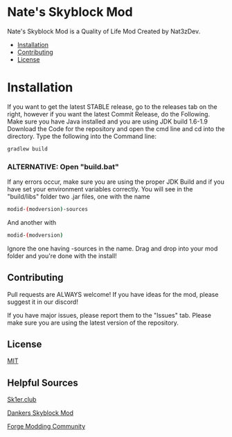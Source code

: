 # Nate's Skyblock Mod
Nate's Skyblock Mod is a Quality of Life Mod Created by Nat3zDev.

* [Installation](#Installation)
* [Contributing](#Contributing)
* [License](#license)

# Installation
If you want to get the latest STABLE release, go to the releases tab on the right, however if you want the latest Commit Release, do the Following.
Make sure you have Java installed and you are using JDK build 1.6-1.9
Download the Code for the repository and open the cmd line and cd into the directory.
Type the following into the Command line:
```bash
gradlew build
```
### ALTERNATIVE: Open "build.bat"

If any errors occur, make sure you are using the proper JDK Build and if you have set your environment variables correctly.
You will see in the "build/libs" folder two .jar files, one with the name
```bash
modid-(modversion)-sources
```
And another with
```bash
modid-(modversion)
```
Ignore the one having -sources in the name.
Drag and drop into your mod folder and you're done with the install!

## Contributing
Pull requests are ALWAYS welcome! If you have ideas for the mod, please suggest it in our discord!

If you have major issues, please report them to the "Issues" tab.
Please make sure you are using the latest version of the repository.

## License
[MIT](https://choosealicense.com/licenses/mit/)

## Helpful Sources
[Sk1er.club](https://sk1er.club/discord)

[Dankers Skyblock Mod](https://discord.gg/mxA7sSX9q3)

[Forge Modding Community](https://discord.gg/UvedJ9m)